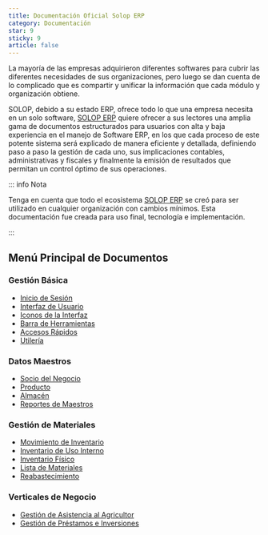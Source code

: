 ```yaml
---
title: Documentación Oficial Solop ERP
category: Documentación
star: 9
sticky: 9
article: false
---
```


La mayoría de las empresas adquirieron diferentes softwares para cubrir las diferentes necesidades de sus organizaciones, pero luego se dan cuenta de lo complicado que es compartir y unificar la información que cada módulo y organización obtiene.

SOLOP, debido a su estado ERP, ofrece todo lo que una empresa necesita en un solo software, [SOLOP ERP](https://ayuda.solopapp.com/) quiere ofrecer a sus lectores una amplia gama de documentos estructurados para usuarios con alta y baja experiencia en el manejo de Software ERP, en los que cada proceso de este potente sistema será explicado de manera eficiente y detallada, definiendo paso a paso la gestión de cada uno, sus implicaciones contables, administrativas y fiscales y finalmente la emisión de resultados que permitan un control óptimo de sus operaciones.

::: info Nota

Tenga en cuenta que todo el ecosistema [SOLOP ERP](https://ayuda.solopapp.com/) se creó para ser utilizado en cualquier organización con cambios mínimos. Esta documentación fue creada para uso final, tecnología e implementación.

:::

## Menú Principal de Documentos

### Gestión Básica

- [Inicio de Sesión](basic-rules/login)
- [Interfaz de Usuario](basic-rules/user-interface)
- [Iconos de la Interfaz](basic-rules/icons-interface)
- [Barra de Herramientas](basic-rules/toolbar)
- [Accesos Rápidos](basic-rules/quick-access)
- [Utilería](basic-rules/props)


### Datos Maestros

- [Socio del Negocio](master-data/business-partner)
- [Producto](master-data/product)
- [Almacén](master-data/warehouse)
- [Reportes de Maestros](master-data/reports)

### Gestión de Materiales

- [Movimiento de Inventario](material-management/inventory-move)
- [Inventario de Uso Interno](material-management/internal-use-inventory)
- [Inventario Físico](material-management/physical-inventory)
- [Lista de Materiales](material-management/ldm)
- [Reabastecimiento](material-management/replenishment)

### Verticales de Negocio

- [Gestión de Asistencia al Agricultor](verticals/fap)
- [Gestión de Préstamos e Inversiones](verticals/investment-and-loan)
